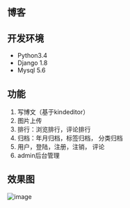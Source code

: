 ## 博客

## 开发环境
- Python3.4
- Django 1.8
- Mysql 5.6

## 功能
1. 写博文（基于kindeditor）
2. 图片上传
3. 排行：浏览排行，评论排行
4. 归档：年月归档，标签归档， 分类归档
5. 用户，登陆，注册，注销， 评论
6. admin后台管理

## 效果图
![image](https://github.com/ljian1992/blog_project/tree/master/images/效果图.png)

